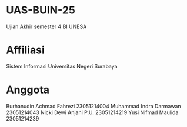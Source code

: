 # UAS-BUIN-25
Ujian Akhir semester 4 BI UNESA

# Affiliasi
Sistem Informasi Universitas Negeri Surabaya

# Anggota 

Burhanudin Achmad Fahrezi 23051214004
Muhammad Indra Darmawan 23051214043
Nicki Dewi Anjani P.U. 23051214219
Yusi Nifmad Maulida 23051214239
